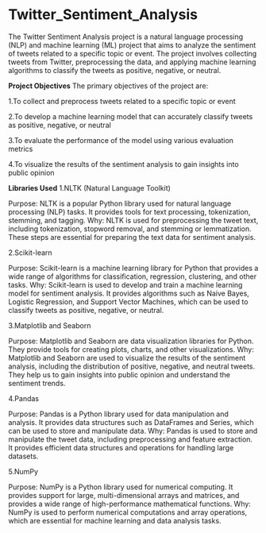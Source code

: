 # Twitter_Sentiment_Analysis
The Twitter Sentiment Analysis project is a natural language processing (NLP) and machine learning (ML) project that aims to analyze the sentiment of tweets related to a specific topic or event. The project involves collecting tweets from Twitter, preprocessing the data, and applying machine learning algorithms to classify the tweets as positive, negative, or neutral.

**Project Objectives**
The primary objectives of the project are:

1.To collect and preprocess tweets related to a specific topic or event

2.To develop a machine learning model that can accurately classify tweets as positive, negative, or neutral

3.To evaluate the performance of the model using various evaluation metrics

4.To visualize the results of the sentiment analysis to gain insights into public opinion

**Libraries Used**
1.NLTK (Natural Language Toolkit)

Purpose: NLTK is a popular Python library used for natural language processing (NLP) tasks. It provides tools for text processing, tokenization, stemming, and tagging.
Why: NLTK is used for preprocessing the tweet text, including tokenization, stopword removal, and stemming or lemmatization. These steps are essential for preparing the text data for sentiment analysis.

2.Scikit-learn

Purpose: Scikit-learn is a machine learning library for Python that provides a wide range of algorithms for classification, regression, clustering, and other tasks.
Why: Scikit-learn is used to develop and train a machine learning model for sentiment analysis. It provides algorithms such as Naive Bayes, Logistic Regression, and Support Vector Machines, which can be used to classify tweets as positive, negative, or neutral.

3.Matplotlib and Seaborn

Purpose: Matplotlib and Seaborn are data visualization libraries for Python. They provide tools for creating plots, charts, and other visualizations.
Why: Matplotlib and Seaborn are used to visualize the results of the sentiment analysis, including the distribution of positive, negative, and neutral tweets. They help us to gain insights into public opinion and understand the sentiment trends.

4.Pandas

Purpose: Pandas is a Python library used for data manipulation and analysis. It provides data structures such as DataFrames and Series, which can be used to store and manipulate data.
Why: Pandas is used to store and manipulate the tweet data, including preprocessing and feature extraction. It provides efficient data structures and operations for handling large datasets.

5.NumPy

Purpose: NumPy is a Python library used for numerical computing. It provides support for large, multi-dimensional arrays and matrices, and provides a wide range of high-performance mathematical functions.
Why: NumPy is used to perform numerical computations and array operations, which are essential for machine learning and data analysis tasks.


